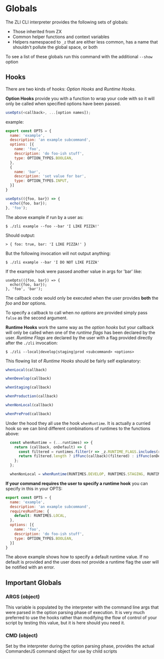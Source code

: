 # Globals
The ZLI CLI interpreter provides the following sets of globals:
- Those inherited from ZX
- Common helper functions and context variables
- Helpers namespaced to `_z` that are either less common, has a name that shouldn't pollute the global space, or both

To see a list of these globals run this command with the additional `--show` option

## Hooks
There are two kinds of hooks: _Option Hooks_ and _Runtime Hooks_.

__Option Hooks__ provide you with a function to wrap your code with so it will
only be called when specified options have been passed.
```javascript
useOpts(<callback>, ...[option names]);
```
example:
```javascript
export const OPTS = {
  name: 'example',
  description: 'an example subcommand',
  options: [{
    name: 'foo',
    description: 'do foo-ish stuff',
    type: OPTION_TYPES.BOOLEAN,
  },
  {
    name: 'bar',
    description: 'set value for bar',
    type: OPTION_TYPES.INPUT,
  }]
}

useOpts(({foo, bar}) => {
  echo({foo, bar});
}, 'foo');
```
The above example if run by a user as:
```
$ ./zli example --foo --bar 'I LIKE PIZZA!'
```

Should output:
```
> { foo: true, bar: 'I LIKE PIZZA!' }
```

But the following invocation will not output anything:
```
$ ./zli example --bar 'I DO NOT LIKE PIZZA'
```

If the example hook were passed another value in args for 'bar' like:
```
useOpts(({foo, bar}) => {
  echo({foo, bar});
}, 'foo', 'bar');
```
The callback code would only be executed when the user provides **both** the *foo* and
*bar* options.

To specify a callback to call when _no options_ are provided simply pass `false` as the second argument.

**Runtime Hooks** work the same way as the _option hooks_ but your callback will only
be called when one of the _runtime flags_ has been declared by the user. _Runtime Flags_ are declared by
the user with a flag provided directly after the `./zli` invocation:

```
$ ./zli --local|develop|staging|prod <subcommand> <options>
```

This flowing list of _Runtime Hooks_ should be fairly self explanatory:
```javascript
whenLocal(callback)

whenDevelop(callback)

whenStaging(callback)

whenProduction(callback)

whenNonLocal(callback)

whenPreProd(callback)
```

Under the hood they all use the hook `whenRuntime`. It is actually a curried hook so we can bind different combinations of runtimes to the functions above:
```javascript
  const whenRuntime = (...runtimes) => {
    return (callback, onDefault) => {
      const filtered = runtimes.filter(r => _z.RUNTIME_FLAGS.includes(r));
      return filtered.length ? ifFunc(callback)(filtered) : ifFunc(onDefault)();
    };
  };

  whenNonLocal = whenRuntime(RUNTIMES.DEVELOP, RUNTIMES.STAGING, RUNTIMES.PRODUCTION)
```

__If your command requires the user to specify a runtime hook__ you can specify in this in your OPTS:
```javascript
export const OPTS = {
  name: 'example',
  description: 'an example subcommand',
  requiresRunTime: {
    default: RUNTIMES.LOCAL,
  },
  options: [{
    name: 'foo',
    description: 'do foo-ish stuff',
    type: OPTION_TYPES.BOOLEAN,
  }]
}
```
The above example shows how to specify a default runtime value. If no default is provided and the user does not provide
a runtime flag the user will be notified with an error.

## Important Globals
### ARGS (object)

This variable is populated by the interpreter with the command line args that were parsed in the option parsing phase of execution. It is
very much preferred to use the hooks rather than modifying the flow of control of your
script by testing this value, but it is here should you need it.

### CMD (object)
Set by the interpreter during the option parsing phase, provides the actual CommanderJS command object for use by child scripts
